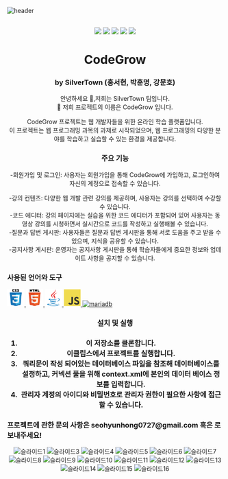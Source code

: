 ![header](https://capsule-render.vercel.app/api?type=waving&color=timeGradient&text=JSP를%20활용한%20개발자%20RoadMap%20구현&animation=twinkling&fontSize=23&fontAlignY=40&fontAlign=70&height=250&width=1325&align=center)
<br>
<br>
 <div align="center">
  <img src="https://img.shields.io/badge/Java-3DDC84?style=flat&logo=java&logoColor=white"/>
    <img src="https://img.shields.io/badge/Apache Tomcat-F8DC75?style=flat&logo=Apache Tomcat&logoColor=black"/>

  <img src="https://img.shields.io/badge/MariaDB-003545?style=flat&logo=MariaDB&logoColor=white"/>
  <img src="https://img.shields.io/badge/html-E34F26?style=flat&logo=html5&logoColor=white"/>
  <img src="https://img.shields.io/badge/css-1572B6?style=flat&logo=css3&logoColor=white"/>
<h1 align="center"> CodeGrow </h1>
<h3 align="center">by SilverTown (홍서현, 박훈명, 강문호)</h3>

안녕하세요 👋,저희는 SilverTown 팀입니다.  
🔭 저희 프로젝트의 이름은 CodeGrow 입니다.

CodeGrow 프로젝트는 웹 개발자들을 위한 온라인 학습 플랫폼입니다.  
이 프로젝트는 웹 프로그래밍 과목의 과제로 시작되었으며, 웹 프로그래밍의 다양한 분야를 학습하고 실습할 수 있는 환경을 제공합니다.

<h3>주요 기능</h3>  
-회원가입 및 로그인: 사용자는 회원가입을 통해 CodeGrow에 가입하고, 로그인하여 자신의 계정으로 접속할 수 있습니다.  

  
-강의 컨텐츠: 다양한 웹 개발 관련 강의를 제공하며, 사용자는 강의를 선택하여 수강할 수 있습니다.  
-코드 에디터: 강의 페이지에는 실습을 위한 코드 에디터가 포함되어 있어 사용자는 동영상 강의를 시청하면서 실시간으로 코드를 작성하고 실행해볼 수 있습니다.  
-질문과 답변 게시판: 사용자들은 질문과 답변 게시판을 통해 서로 도움을 주고 받을 수 있으며, 지식을 공유할 수 있습니다.  
-공지사항 게시판: 운영자는 공지사항 게시판을 통해 학습자들에게 중요한 정보와 업데이트 사항을 공지할 수 있습니다.  

<h3 align="left">사용된 언어와 도구</h3>
<p align="left"> <a href="https://www.w3schools.com/css/" target="_blank" rel="noreferrer"> <img src="https://raw.githubusercontent.com/devicons/devicon/master/icons/css3/css3-original-wordmark.svg" alt="css3" width="40" height="40"/> </a> <a href="https://www.w3.org/html/" target="_blank" rel="noreferrer"> <img src="https://raw.githubusercontent.com/devicons/devicon/master/icons/html5/html5-original-wordmark.svg" alt="html5" width="40" height="40"/> </a> <a href="https://www.java.com" target="_blank" rel="noreferrer"> <img src="https://raw.githubusercontent.com/devicons/devicon/master/icons/java/java-original.svg" alt="java" width="40" height="40"/> </a> <a href="https://developer.mozilla.org/en-US/docs/Web/JavaScript" target="_blank" rel="noreferrer"> <img src="https://raw.githubusercontent.com/devicons/devicon/master/icons/javascript/javascript-original.svg" alt="javascript" width="40" height="40"/> </a> <a href="https://mariadb.org/" target="_blank" rel="noreferrer"> <img src="https://www.vectorlogo.zone/logos/mariadb/mariadb-icon.svg" alt="mariadb" width="40" height="40"/> </a> </p>

<h3>설치 및 실행 <h3>  
  
1. 이 저장소를 클론합니다.  
2. 이클립스에서 프로젝트를 실행합니다.
3. 쿼리문이 작성 되어있는 데이터베이스 파일을 참조해 데이터베이스를 설정하고, 커넥션 풀을 위해 context.xml에 본인의 데이터 베이스 정보를 입력합니다. 
4. 관리자 계정의 아이디와 비밀번호로 관리자 권한이 필요한 사항에 접근 할 수 있습니다.
   
<h3 align="left"> 프로젝트에 관한 문의 사항은 seohyunhong0727@gmail.com 혹은  로 보내주세요!</h3>     
<p align="left">
</p>

![슬라이드1](https://github.com/Hongseohyun/CodeGrow/assets/96035605/616df748-c410-4d26-bfb2-a798a3c4feb8)
![슬라이드3](https://github.com/Hongseohyun/CodeGrow/assets/96035605/9f132cd7-1c1f-44b4-9b4a-d5307b26b809)
![슬라이드4](https://github.com/Hongseohyun/CodeGrow/assets/96035605/f788231e-e7cb-4845-97a8-0d7eedca0478)
![슬라이드5](https://github.com/Hongseohyun/CodeGrow/assets/96035605/b9b295e0-5fe0-4316-93f4-0b484a5780ec)
![슬라이드6](https://github.com/Hongseohyun/CodeGrow/assets/96035605/ef4e118f-e38e-4ffb-965f-cdbecf612d29)
![슬라이드7](https://github.com/Hongseohyun/CodeGrow/assets/96035605/37bd5ad7-cda4-4db8-8adf-b21d189a7043)
![슬라이드8](https://github.com/Hongseohyun/CodeGrow/assets/96035605/f467f9b6-63e0-4128-b3b5-469f48a09807)
![슬라이드9](https://github.com/Hongseohyun/CodeGrow/assets/96035605/3bc6cd51-ab6d-48c8-ada3-cd1747516acf)
![슬라이드10](https://github.com/Hongseohyun/CodeGrow/assets/96035605/745a8f3c-58dd-489b-97f0-8fd3c36e4b1b)
![슬라이드11](https://github.com/Hongseohyun/CodeGrow/assets/96035605/a9981abb-9537-4b73-98c2-3eed3e186316)
![슬라이드12](https://github.com/Hongseohyun/CodeGrow/assets/96035605/6979378f-960b-4faf-b1d3-0701b3b08590)
![슬라이드13](https://github.com/Hongseohyun/CodeGrow/assets/96035605/2d013864-7376-441e-aa74-1a7085a52579)
![슬라이드14](https://github.com/Hongseohyun/CodeGrow/assets/96035605/8d0e52bd-991f-43c8-81df-9dd9322fa3c0)
![슬라이드15](https://github.com/Hongseohyun/CodeGrow/assets/96035605/c37cc5f3-e644-4455-a5d8-812bb6c267f7)
![슬라이드16](https://github.com/Hongseohyun/CodeGrow/assets/96035605/de78438a-5cb7-4e63-af1e-009362b32e92)



